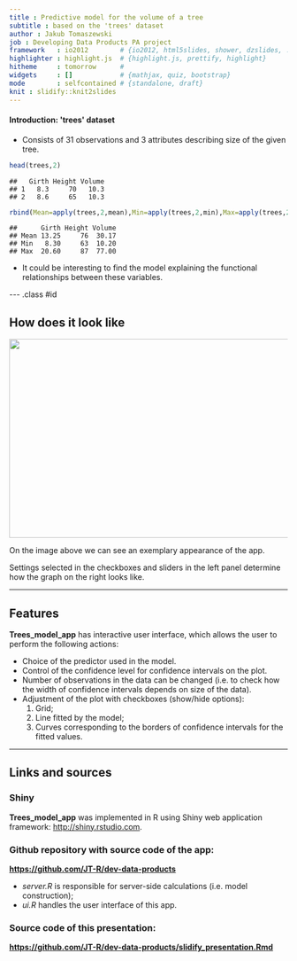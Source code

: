 ```yaml
---
title : Predictive model for the volume of a tree
subtitle : based on the 'trees' dataset
author : Jakub Tomaszewski
job : Developing Data Products PA project
framework   : io2012        # {io2012, html5slides, shower, dzslides, ...}
highlighter : highlight.js  # {highlight.js, prettify, highlight}
hitheme     : tomorrow      # 
widgets     : []            # {mathjax, quiz, bootstrap}
mode        : selfcontained # {standalone, draft}
knit : slidify::knit2slides
---
```


#### Introduction: 'trees' dataset
- Consists of 31 observations and 3 attributes describing size of the given tree.


```r
head(trees,2)
```

```
##   Girth Height Volume
## 1   8.3     70   10.3
## 2   8.6     65   10.3
```

```r
rbind(Mean=apply(trees,2,mean),Min=apply(trees,2,min),Max=apply(trees,2,max))
```

```
##      Girth Height Volume
## Mean 13.25     76  30.17
## Min   8.30     63  10.20
## Max  20.60     87  77.00
```
- It could be interesting to find the model explaining the functional relationships between these variables.

--- .class #id

## How does it look like

<img src="C:\Users\Kuba1\Desktop\Dropbox\Coursera_edX\Developing_Data_Products\shiny_app\example.png" height="359px" width="1024px" />

On the image above we can see an exemplary appearance of the app.

Settings selected in the checkboxes and sliders in the left panel determine how the graph on the right looks like.

--- 

## Features

<b>Trees_model_app</b> has interactive user interface, which allows the user to perform the following actions:

- Choice of the predictor used in the model.
- Control of the confidence level for confidence intervals on the plot.
- Number of observations in the data can be changed (i.e. to check how the width of confidence intervals depends on size of the data).
- Adjustment of the plot with checkboxes (show/hide options):
    1. Grid;
    2. Line fitted by the model;
    3. Curves corresponding to the borders of confidence intervals for the fitted values.

---

## Links and sources

### Shiny

<b>Trees_model_app</b> was implemented in R using Shiny web application framework: http://shiny.rstudio.com. 

### Github repository with source code of the app:
<b>https://github.com/JT-R/dev-data-products</b>
- <i>server.R</i> is responsible for server-side calculations (i.e. model construction);
- <i>ui.R</i> handles the user interface of this app.

### Source code of this presentation:
<b>https://github.com/JT-R/dev-data-products/slidify_presentation.Rmd</b>
